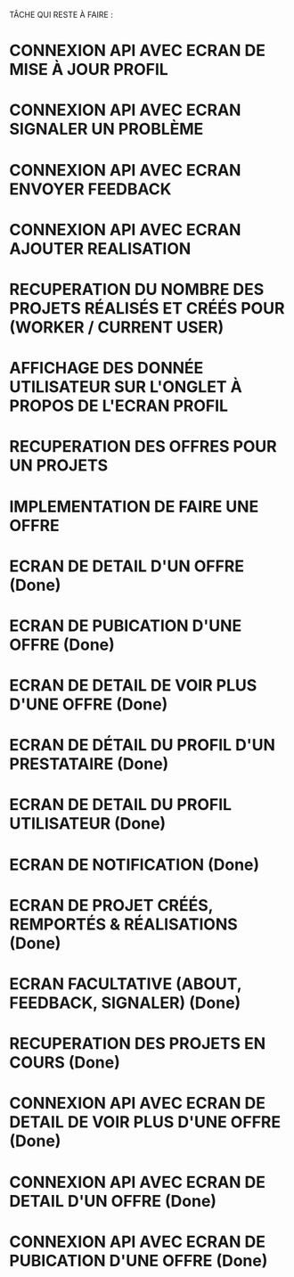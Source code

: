 TÂCHE QUI RESTE À FAIRE :
# CONNEXION API AVEC ECRAN DE MISE À JOUR PROFIL
# CONNEXION API AVEC ECRAN SIGNALER UN PROBLÈME
# CONNEXION API AVEC ECRAN ENVOYER FEEDBACK
# CONNEXION API AVEC ECRAN AJOUTER REALISATION
# RECUPERATION DU NOMBRE DES PROJETS RÉALISÉS ET CRÉÉS POUR (WORKER / CURRENT USER)
# AFFICHAGE DES DONNÉE UTILISATEUR SUR L'ONGLET À PROPOS DE L'ECRAN PROFIL
# RECUPERATION DES OFFRES POUR UN PROJETS
# IMPLEMENTATION DE FAIRE UNE OFFRE


 # ECRAN DE DETAIL D'UN OFFRE (Done)
 # ECRAN DE PUBICATION D'UNE OFFRE (Done)
  # ECRAN DE DETAIL DE VOIR PLUS D'UNE OFFRE (Done)
 # ECRAN DE DÉTAIL DU PROFIL D'UN PRESTATAIRE (Done)
 # ECRAN DE DETAIL DU PROFIL UTILISATEUR (Done)
 # ECRAN DE NOTIFICATION (Done)
 # ECRAN DE PROJET CRÉÉS, REMPORTÉS & RÉALISATIONS (Done)
 # ECRAN FACULTATIVE (ABOUT, FEEDBACK, SIGNALER) (Done)
 # RECUPERATION DES PROJETS EN COURS (Done)
# CONNEXION API AVEC ECRAN DE DETAIL DE VOIR PLUS D'UNE OFFRE (Done)
# CONNEXION API AVEC ECRAN DE DETAIL D'UN OFFRE (Done)
# CONNEXION API AVEC ECRAN DE PUBICATION D'UNE OFFRE (Done)